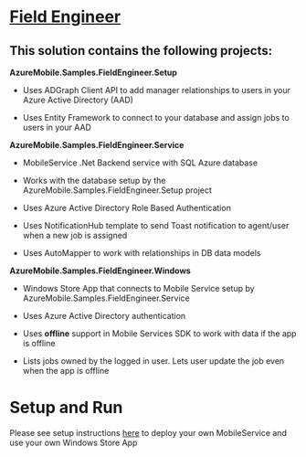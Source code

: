 #   [Field Engineer](https://github.com/WindowsAzure/azure-mobile-accelerators-pr/wiki/Field-Engineer)
  

## This solution contains the following projects: ##

**AzureMobile.Samples.FieldEngineer.Setup**

- Uses ADGraph Client API to add manager relationships to users in your Azure Active Directory (AAD)

- Uses Entity Framework to connect to your database and assign jobs to users in your AAD

**AzureMobile.Samples.FieldEngineer.Service**
 
- MobileService .Net Backend service with SQL Azure database

- Works with the database setup by the AzureMobile.Samples.FieldEngineer.Setup project

- Uses Azure Active Directory Role Based Authentication

- Uses NotificationHub template to send Toast notification to agent/user when a new job is assigned

- Uses AutoMapper to work with relationships in DB data models   

**AzureMobile.Samples.FieldEngineer.Windows**
 
- Windows Store App that connects to Mobile Service setup by AzureMobile.Samples.FieldEngineer.Service

- Uses Azure Active Directory authentication

- Uses **offline** support in Mobile Services SDK to work with data if the app is offline 

- Lists jobs owned by the logged in user. Lets user update the job even when the app is offline

# Setup and Run #
Please see setup instructions [here](AzureMobile.Samples.FieldEngineer.Setup/ReadMe.md) to deploy your own MobileService and use your own Windows Store App

   